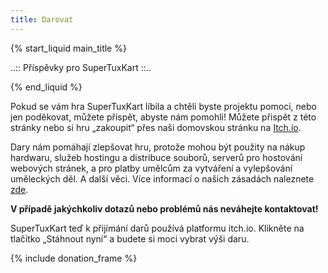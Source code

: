 ```yaml
---
title: Darovat
---
```

{% start_liquid main_title %}

..:: Příspěvky pro SuperTuxKart ::..

{% end_liquid %}

Pokud se vám hra SuperTuxKart líbila a chtěli byste projektu pomoci, nebo jen poděkovat, můžete přispět, abyste nám pomohli! Můžete přispět z této stránky nebo si hru „zakoupit“ přes naši domovskou stránku na [Itch.io](https://supertuxkart.itch.io/supertuxkart).

Dary nám pomáhají zlepšovat hru, protože mohou být použity na nákup hardwaru, služeb hostingu a distribuce souborů, serverů pro hostování webových stránek, a pro platby umělcům za vytváření a vylepšování uměleckých děl. A další věci. Více informací o našich zásadách naleznete [zde](Donation_Policy).

**V případě jakýchkoliv dotazů nebo problémů nás neváhejte kontaktovat!**

SuperTuxKart teď k přijímání darů používá platformu itch.io. Klikněte na tlačítko „Stáhnout nyní“ a budete si moci vybrat výši daru.

{% include donation_frame %}

